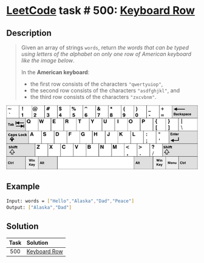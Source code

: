 # [LeetCode][leetcode] task # 500: [Keyboard Row][task]

Description
-----------

> Given an array of strings `words`, return _the words that can be typed
> using letters of the alphabet on only one row of American keyboard like the image below_.
> 
> In the **American keyboard**:
> * the first row consists of the characters `"qwertyuiop"`,
> * the second row consists of the characters `"asdfghjkl"`, and
> * the third row consists of the characters `"zxcvbnm"`.

![keyborad.png](image/keyboard.png)

 Example
-------

```sh
Input: words = ["Hello","Alaska","Dad","Peace"]
Output: ["Alaska","Dad"]
```

Solution
--------

| Task | Solution                 |
|:----:|:-------------------------|
| 500  | [Keyboard Row][solution] |


[leetcode]: <http://leetcode.com/>
[task]: <https://leetcode.com/problems/keyboard-row/>
[solution]: <https://github.com/wellaxis/praxis-leetcode/blob/main/src/main/java/com/witalis/praxis/leetcode/task/h6/p500/option/Practice.java>
